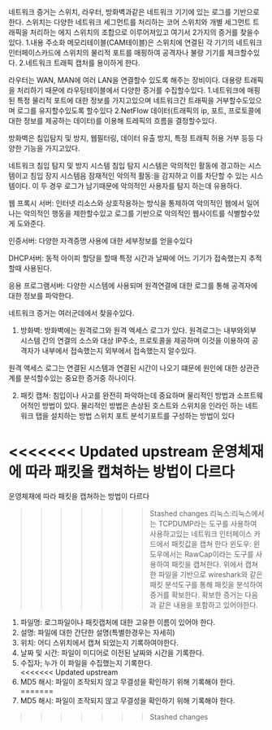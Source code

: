 
네트워크 증거는 스위치, 라우터, 방화벽과같은 네트워크 기기에 있는 로그를 기반으로 한다. 
스위치는 다양한 네트워크 세그먼트를 처리하는 코어 스위치와 개별 세그먼트 트래픽을 처리하는 에지 스위치의 조합으로 이루어져있고 여기서 2가지의 증거를 찾을수있다.
 1.내용 주소화 메모리테이블(CAM테이블)은 스위치에 연결된 각 기기의 네트워크 인터페이스카드에 스위치의 물리적 포트를 매핑하여  공격자나 불량 기기를 체크할수있다.
 2.네트워크 트래픽 캡처를 용이하게 한다. 

라우터는 WAN, MAN에 여러 LAN을 연결할수 있도록 해주는 장비이다. 대용량 트래픽을 처리하기 때문에 라우팅테이블에서 다양한 증거를 수집할수있다.
 1.네트워크에 매핑된 특정 물리적 포트에 대한 정보를 가지고있으며 네트워크간 트래픽을 거부할수도있으며  로그를 유지할수있도록 할수있다
 2.NetFlow 데이터(트래픽의 ip, 포트, 프로토콜에 대한 정보를 제공하는 데이터)를 이용해 트레픽의 흐름을 결정할수있다.

 방화벽은 침입탐지 및 방지, 웹필터링, 데이터 유출 방지, 특정 트래픽 허용 거부 등등 다양한 기능을 가지고있다.

 네트워크 침입 탐지 및 방지 시스템 침입 탐지 시스템은 악의적인 활동에 경고하는 시스템이고 침입 장지 시스템음 잠재적인 악의적 활동:을 감지하고 이를 차단할 수 있는 시스템이다. 이 두 경우 로그가 남기때문에 악의적인 사용자를 탐지 하는데 유용하다.

 웹 프록시 서버: 인터넷 리소스와 상호작용하는 방식을 통제하여 악의적인 웹에서 일어나는 악의적인 행동을 제한할수있고 로그를 기반으로 악의적인 웹사이트를 식별할수있게 도와준다.

 인증서버: 다양한 자격증명 사용에 대한 세부정보를 얻을수있다 

 DHCP서버: 동적 아이피 할당을 할때 특정 시간과 날짜에 어느 기기가 접속했는지 추적 할때 사용된다.

 응용 프로그램서버: 다양한 시스템에 사용되며 원격연결에 대한 로그를 통해 공격자에 대한 정보를 파악한다.

 네트워크 증거는 여러군데에서 찾을수있다.
 1. 방화벽: 방화벽에는 원격로그와 원격 엑세스 로그가 있다.
 원격로그는 내부와외부 시스템 간의 연결의 소스와 대상 IP주소, 프로토콜을 제공하며 이것을 이용하여 공격자가 내부에서 접속했는지 외부에서 접속했는지 알수있다.

 원격 액세스 로그는 연결된 시스템과 연결된 시간이 나오기 떄문에 원인에 대한 상관관계를 분석할수있는 중요한 증거중 하나이다.

 2. 패킷 캡쳐: 침입이나 사고를 완전히 파악하는데 중요하며 물리적인 방법과 소프트웨어적인 방법이 있다. 물리적인 방법은 손상된 호스트와 스위치응 인라인 하는 네트워크 탭을 설치하는 방법 스위치 포트 분석기포트를 구성하는 방법이 있다

<<<<<<< Updated upstream
운영체재에 따라 패킷을 캡쳐하는 방법이 다르다
=======
 운영체재에 따라 패킷을 캡쳐하는 방법이 다르다
>>>>>>> Stashed changes
리눅스:리눅스에서는 TCPDUMP라는 도구를 사용하여 사용하고있는 네트워크 인터페이스 카드에서 패킷값을 캡쳐 한다
윈도우: 윈도우에서는 RawCap이라는 도구를 사용하여 패킷을 캡쳐한다.
위에서 캡쳐한 파일을 기반으로 wireshark와 같은 패킷 분석도구를 통해 패킷을 분석하여 증거를 확보한다.
확보한 증거는 다음과 같은 내용을 포함하고 있어야한다.
1. 파일명: 로그파일이나 패킷캡처에 대한 고유한 이름이 있어야 한다.
2. 설명: 파일에 대한 간단한 설명(특별한경우는 자세히) 
3. 위치: 어디 스위치에서 캡쳐 되었는지 기록하여야한다.
4. 날짜 및 시간: 파일이 미디어로 이전된 날짜와 시간을 기록한다.
5. 수집자; 누가 이 파일을 수집했는지 기록한다.  
<<<<<<< Updated upstream
6. MD5 해시: 파일이 조작되지 않고 무결성을 확인하기 위해 기록해야 한다.
=======
6. MD5 해시: 파일이 조작되지 않고 무결성을 확인하기 위해 기록해야 한다.
>>>>>>> Stashed changes

